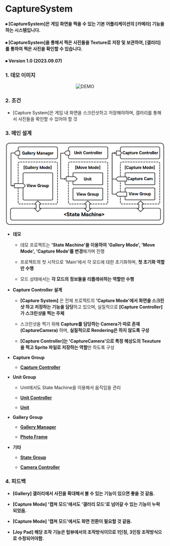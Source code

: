 # CaptureSystem

#### ⦁ [CaptureSystem]은 게임 화면을 찍을 수 있는 기본 어플리케이션의 [카메라] 기능을 하는 시스템입니다.

#### ⦁ [CaptureSystem]을 통해서 찍은 사진들을 Texture로 저장 및 보관하여, [갤러리]를 통하여 찍은 사진을 확인할 수 있습니다. 

#### ⦁ Version 1.0 (2023.09.07)

### 1. 데모 이미지

<p align="center">
    <img src="./CaptureSystem/ImageGroup/DEMO.gif" alt="DEMO" width="300">
</p>

### 2. 조건

- [Capture System]은 게임 내 화면을 스크린샷하고 저장해야하며, 갤러리를 통해서 사진들을 확인할 수 있어야 할 것 

### 3. 메인 설계

<p align="center">
    <img src="./CaptureSystem/ImageGroup/Structure.png" alt="Structure" width="600">
</p>

- **데모**

  - 데모 프로젝트는 **'State Machine'을 이용하여 'Gallery Mode', 'Move Mode', 'Capture Mode'를 변경**해가며 진행
 
  - 프로젝트의 첫 시작으로 'Main'에서 각 모드에 대한 초기화하며, **첫 초기화 역할만 수행**
 
  - 모드 상태에서는 **각 모드의 정보들을 리플레쉬하는 역할만 수행**

- **Capture Controller 설계**

  - **[Capture System]** 은 전체 프로젝트의 **'Capture Mode'에서 화면을 스크린샷 하고 저장하는 기능을 담당**하고 있으며, 실질적으로 **[Capture Controller]가 스크린샷을 찍는 주체**
    
  - 스크린샷을 찍기 위해 **Capture를 담당하는 Camera가 따로 존재(CaptureCamera)** 하며, **실질적으로 Rendering은 하지 않도록 구성**
 
  - **[Capture Controller]는 'CaptureCamera'으로 특정 해상도의 Texuture을 찍고 Sprite 파일로 저장하는 역할**만 하도록 구성
 
- **Capture Group**

  - **[Capture Controller](https://github.com/MinjunISAAC/CaptureSystem/blob/main/CaptureSystem/Assets/Game/Scripts/Capture/CaptureController.cs)**

- **Unit Group**

  - Unit에서도 State Machine을 이용해서 움직임을 관리

  - **[Unit Controller](https://github.com/MinjunISAAC/CaptureSystem/blob/main/CaptureSystem/Assets/Game/Scripts/Unit/UnitController.cs)**

  - **[Unit](https://github.com/MinjunISAAC/CaptureSystem/blob/main/CaptureSystem/Assets/Game/Scripts/Unit/Unit.cs)**
    
- **Gallery Group**

  - **[Gallery Manager](https://github.com/MinjunISAAC/CaptureSystem/blob/main/CaptureSystem/Assets/Game/Scripts/Gallery/GalleryManager.cs)**
    
  - **[Photo Frame](https://github.com/MinjunISAAC/CaptureSystem/blob/main/CaptureSystem/Assets/Game/Scripts/Gallery/PhotoFrame.cs)** 

- **기타**

  - **[State Group](https://github.com/MinjunISAAC/CaptureSystem/tree/main/CaptureSystem/Assets/Game/Scripts/State)**
    
  - **[Camera Controller](https://github.com/MinjunISAAC/CaptureSystem/blob/main/CaptureSystem/Assets/Game/Scripts/Camera/CamController.cs)**


### 4. 피드백

- **[Gallery] 갤러리에서 사진을 확대해서 볼 수 있는 기능이 있으면 좋을 것 같음.**

- **[Capture Mode] '캡쳐 모드'에서도 '갤러리 모드'로 넘어갈 수 있는 기능이 누락 되었음.**
  
- **[Capture Mode] '캡쳐 모드'에서도 화면 전환이 필요할 것 같음.**

- **[Joy Pad] 해당 조작 기능은 탑뷰에서의 조작방식이므로 1인칭, 3인칭 조작방식으로 수정되어야함.**
